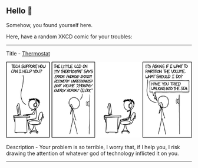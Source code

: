 ## Hello 👀

Somehow, you found yourself here.

Here, have a random XKCD comic for your troubles:

-----------------------------------

Title - [Thermostat](https://xkcd.com/1912)

![Thermostat](./random_comic.png)

Description - Your problem is so terrible, I worry that, if I help you, I risk drawing the attention of whatever god of technology inflicted it on you.

-----------------------------------